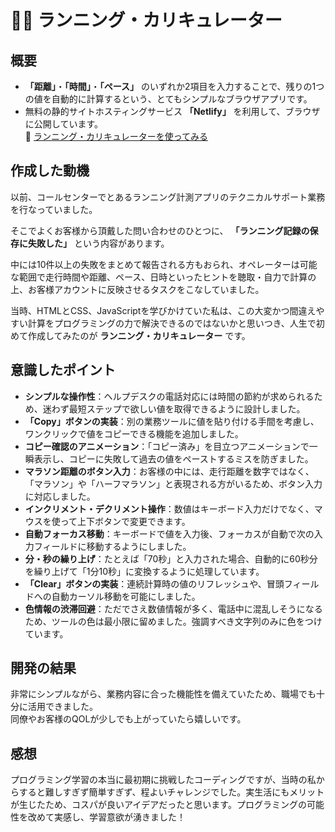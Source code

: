 # 🏃‍♂️ ランニング・カリキュレーター

## 概要
- **「距離」**・**「時間」**・**「ペース」** のいずれか2項目を入力することで、残りの1つの値を自動的に計算するという、とてもシンプルなブラウザアプリです。
- 無料の静的サイトホスティングサービス **「Netlify」** を利用して、ブラウザに公開しています。  
🔗 [ランニング・カリキュレーターを使ってみる](https://running-calculator.netlify.app/)

## 作成した動機
以前、コールセンターでとあるランニング計測アプリのテクニカルサポート業務を行なっていました。

そこでよくお客様から頂戴した問い合わせのひとつに、 **「ランニング記録の保存に失敗した」** という内容があります。

中には10件以上の失敗をまとめて報告される方もおられ、オペレーターは可能な範囲で走行時間や距離、ペース、日時といったヒントを聴取・自力で計算の上、お客様アカウントに反映させるタスクをこなしていました。

当時、HTMLとCSS、JavaScriptを学びかけていた私は、この大変かつ間違えやすい計算をプログラミングの力で解決できるのではないかと思いつき、人生で初めて作成してみたのが **ランニング・カリキュレーター** です。

## 意識したポイント
- **シンプルな操作性**：ヘルプデスクの電話対応には時間の節約が求められるため、迷わず最短ステップで欲しい値を取得できるように設計しました。
- **「Copy」ボタンの実装**：別の業務ツールに値を貼り付ける手間を考慮し、ワンクリックで値をコピーできる機能を追加しました。
- **コピー確認のアニメーション**：「コピー済み」を目立つアニメーションで一瞬表示し、コピーに失敗して過去の値をペーストするミスを防ぎました。
- **マラソン距離のボタン入力**：お客様の中には、走行距離を数字ではなく、「マラソン」や「ハーフマラソン」と表現される方がいるため、ボタン入力に対応しました。
- **インクリメント・デクリメント操作**：数値はキーボード入力だけでなく、マウスを使って上下ボタンで変更できます。
- **自動フォーカス移動**：キーボードで値を入力後、フォーカスが自動で次の入力フィールドに移動するようにしました。
- **分・秒の繰り上げ**：たとえば「70秒」と入力された場合、自動的に60秒分を繰り上げて「1分10秒」に変換するように処理しています。
- **「Clear」ボタンの実装**：連続計算時の値のリフレッシュや、冒頭フィールドへの自動カーソル移動を可能にしました。
- **色情報の渋滞回避**：ただでさえ数値情報が多く、電話中に混乱しそうになるため、ツールの色は最小限に留めました。強調すべき文字列のみに色をつけています。

## 開発の結果
非常にシンプルながら、業務内容に合った機能性を備えていたため、職場でも十分に活用できました。  
同僚やお客様のQOLが少しでも上がっていたら嬉しいです。

## 感想
プログラミング学習の本当に最初期に挑戦したコーディングですが、当時の私からすると難しすぎず簡単すぎず、程よいチャレンジでした。実生活にもメリットが生じたため、コスパが良いアイデアだったと思います。プログラミングの可能性を改めて実感し、学習意欲が湧きました！
